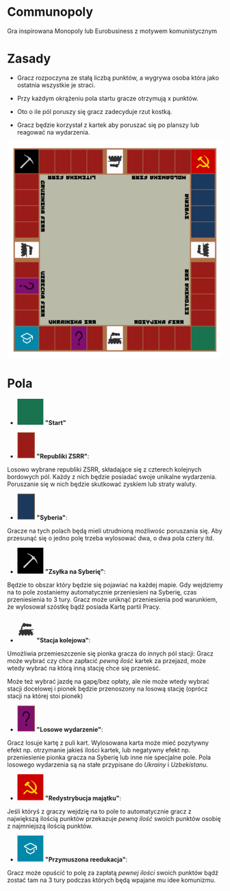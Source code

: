 # Communopoly
Gra inspirowana Monopoly lub Eurobusiness z motywem komunistycznym

# Zasady

* Gracz rozpoczyna ze stałą liczbą punktów, a wygrywa osoba która jako ostatnia wszystkie je straci.

* Przy każdym okrążeniu pola startu gracze otrzymują x punktów.

* Oto o ile pól poruszy się gracz zadecyduje rzut kostką.

* Gracz będzie korzystał z kartek aby poruszać się po planszy lub reagować na wydarzenia.

![Prototyp planszy](./svg/plansza.svg)

# Pola
* ![Zielone_pole](./svg/zielone_pole.svg) **"Start"**


* ![Bordowe pole](./svg/bordowe_pole.svg) **"Republiki ZSRR"**:

Losowo wybrane republiki ZSRR, składające się z czterech kolejnych bordowych pól. Każdy z nich będzie posiadać swoje unikalne wydarzenia. Poruszanie się w nich będzie skutkować zyskiem lub straty waluty.


* ![Niebieskie pola](./svg/niebieskie_pole.svg) **"Syberia"**:

Gracze na tych polach będą mieli utrudnioną możliwośc poruszania się.
Aby przesunąć się o jedno polę trzeba wylosować dwa, o dwa pola cztery itd.


* ![Czarne pole](./svg/czarne_pole.svg) **"Zsyłka na Syberię"**:

Będzie to obszar który będzie się pojawiać na każdej mapie.
Gdy wejdziemy na to pole zostaniemy automatycznie przeniesieni na Syberię, czas przeniesienia to 3 tury.
Gracz może uniknąć przeniesienia pod warunkiem, że wylosował szóstkę bądź posiada Kartę partii Pracy.


* ![Białe pola](./svg/biale_pole.svg) **"Stacja kolejowa"**:

Umożliwia przemieszczenie się pionka gracza do innych pól stacji:
Gracz może wybrać czy chce zapłacić *pewną ilość* kartek za przejazd, może wtedy wybrać na którą inną stację chce się przenieść.

Może też wybrać jazdę na gapę/bez opłaty, ale nie może wtedy wybrać stacji docelowej i pionek będzie przenoszony na losową stację (oprócz stacji na której stoi pionek)


* ![Fioletowe pole](./svg/fioletowe_pole.svg) **"Losowe wydarzenie"**:

Gracz losuje kartę z puli kart. Wylosowana karta może mieć pozytywny efekt np. otrzymanie jakieś ilości kartek, lub negatywny efekt np. przeniesienie pionka gracza na Syberię lub inne nie specjalne pole.
Pola losowego wydarzenia są na stałe przypisane do *Ukrainy* i *Uzbekistanu*.


* ![Czerwone pole](./svg/czerwone_pole.svg) **"Redystrybucja majątku"**:

Jeśli któryś z graczy wejdzię na to pole to automatycznie gracz z największą ilością punktów przekazuje *pewną ilość* swoich punktów osobię z najmniejszą ilością punktów.


* ![Seledynowe pole](./svg/seledynowe_pole.svg) **"Przymuszona reedukacja"**:

 Gracz może opuścić to polę za zapłatą *pewnej ilości* swoich punktów bądź zostać tam na 3 tury podczas których będą wpajane mu idee komunizmu.

